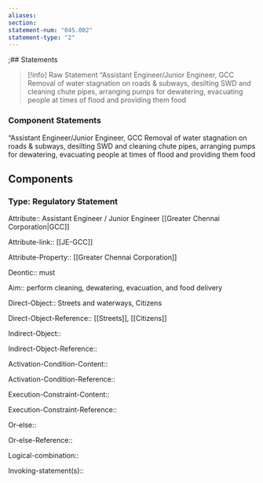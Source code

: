 ```yaml
---
aliases: 
section: 
statement-num: "045.002"
statement-type: "2"
---
```

;## Statements 
> [!info] Raw Statement
> “Assistant Engineer/Junior Engineer, GCC 
Removal of water stagnation on roads & subways, desilting SWD and cleaning chute pipes, arranging pumps for dewatering, evacuating people at times of flood and providing them food  
> 

### Component Statements
“Assistant Engineer/Junior Engineer, GCC 
Removal of water stagnation on roads & subways, desilting SWD and cleaning chute pipes, arranging pumps for dewatering, evacuating people at times of flood and providing them food  
## Components
### Type: Regulatory Statement
Attribute:: Assistant Engineer / Junior Engineer [[Greater Chennai Corporation|GCC]]

Attribute-link:: [[JE-GCC]]

Attribute-Property:: [[Greater Chennai Corporation]]


Deontic:: must


Aim:: perform cleaning, dewatering, evacuation, and food delivery 


Direct-Object:: Streets and waterways, Citizens

Direct-Object-Reference::  [[Streets]], [[Citizens]]


Indirect-Object::

Indirect-Object-Reference:: 


Activation-Condition-Content::

Activation-Condition-Reference:: 


Execution-Constraint-Content::

Execution-Constraint-Reference:: 


Or-else::

Or-else-Reference:: 


Logical-combination::


Invoking-statement(s)::
